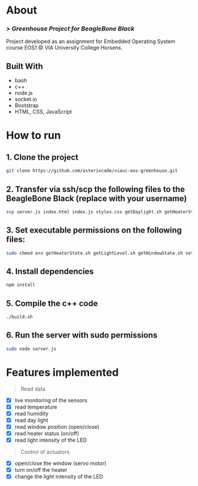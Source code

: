 # About

### _> Greenhouse Project for BeagleBone Black_<br>

Project developed as an assignment for Embedded Operating System course EOS1 @ VIA University College Horsens.

## Built With

- bash
- c++
- node.js
- socket.io
- Bootstrap
- HTML, CSS, JavaScript

# How to run

## 1. Clone the project 

```sh
git clone https://github.com/asterixcode/viauc-eos-greenhouse.git
```

## 2. Transfer via ssh/scp the following files to the BeagleBone Black (replace with your username)

```sh
scp server.js index.html index.js styles.css getDaylight.sh getHeaterState.sh getLightLevel.sh getWindowState.sh setHeaterState.sh setLightLevel.sh setWindowState.sh build.sh hih8120Sensor.h hih8120Sensor.cpp I2CDevice.h I2CDevice.cpp main.cpp package.json username@beaglebone.local:~/greenhouse-project
```

## 3. Set executable permissions on the following files:

```sh 
sudo chmod a+x getHeaterState.sh getLightLevel.sh getWindowState.sh setHeaterState.sh setLightLevel.sh setWindowState.sh build.sh
```

## 4. Install dependencies

```sh 
npm install
```

## 5. Compile the c++ code

```sh
./build.sh
```

## 6. Run the server with sudo permissions

```sh
sudo node server.js
```

# Features implemented

> Read data
- [x] live monitoring of the sensors
- [x] read temperature
- [x] read humidity
- [x] read day light
- [x] read window position (open/close)
- [x] read heater status (on/off)
- [x] read light intensity of the LED

> Control of actuators
- [x] open/close the window (servo motor)
- [x] turn on/off the heater
- [x] change the light intensity of the LED